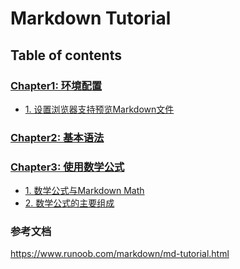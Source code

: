 # Markdown Tutorial

## Table of contents

### [Chapter1: 环境配置](chapter-01/README.md)

- [1. 设置浏览器支持预览Markdown文件](chapter-01/recipe-01/README.md)

### [Chapter2: 基本语法](chapter-02/README.md)


### [Chapter3: 使用数学公式](chapter-03/README.md)

- [1. 数学公式与Markdown Math](chapter-03/recipe-01/README.md)
- [2. 数学公式的主要组成](chapter-03/recipe-02/README.md)


### 参考文档

https://www.runoob.com/markdown/md-tutorial.html
